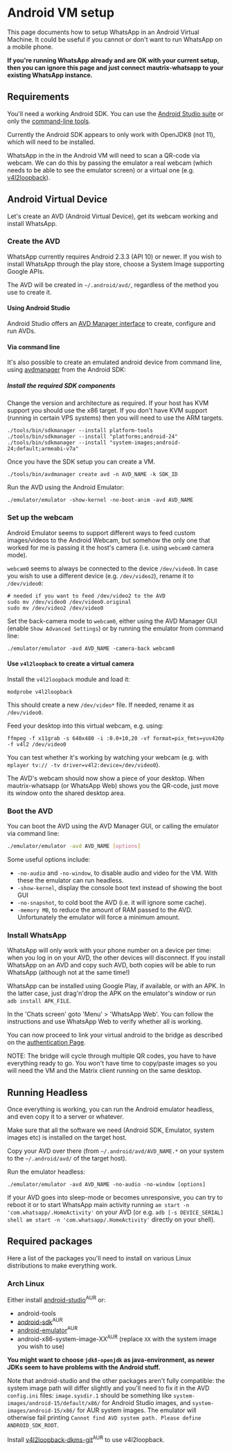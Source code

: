 # Android VM setup
This page documents how to setup WhatsApp in an Android Virtual Machine. It
could be useful if you cannot or don't want to run WhatsApp on a mobile phone.

**If you're running WhatsApp already and are OK with your current setup, then
you can ignore this page and just connect mautrix-whatsapp to your existing
WhatsApp instance.**

## Requirements
You'll need a working Android SDK. You can use the
[Android Studio suite](https://developer.android.com/studio/) or only the
[command-line tools](https://developer.android.com/studio/#command-tools).

Currently the Android SDK appears to only work with OpenJDK8 (not 11), which
will need to be installed.

WhatsApp in the in the Android VM will need to scan a QR-code via webcam. We can
do this by passing the emulator a real webcam (which needs to be able to see the
emulator screen) or a virtual one (e.g. [v4l2loopback](https://github.com/umlaeute/v4l2loopback)).

## Android Virtual Device

Let's create an AVD (Android Virtual Device), get its webcam working and install
WhatsApp.

### Create the AVD

WhatsApp currently requires Android 2.3.3 (API 10) or newer. If you wish to
install WhatsApp through the play store, choose a System Image supporting Google APIs.

The AVD will be created in `~/.android/avd/`, regardless of the method you use
to create it.

#### Using Android Studio

Android Studio offers an [AVD Manager interface](https://developer.android.com/studio/run/managing-avds)
to create, configure and run AVDs.

#### Via command line

It's also possible to create an emulated android device from command line, using
[avdmanager](https://developer.android.com/studio/command-line/avdmanager) from
the Android SDK:

##### Install the required SDK components

Change the version and architecture as required. If your host has KVM support
you should use the x86 target. If you don't have KVM support (running in certain
VPS systems) then you will need to use the ARM targets.

```shell
./tools/bin/sdkmanager --install platform-tools
./tools/bin/sdkmanager --install "platforms;android-24"
./tools/bin/sdkmanager --install "system-images;android-24;default;armeabi-v7a"
```

Once you have the SDK setup you can create a VM.

```shell
./tools/bin/avdmanager create avd -n AVD_NAME -k SDK_ID
```

Run the AVD using the Android Emulator:

```shell
./emulator/emulator -show-kernel -no-boot-anim -avd AVD_NAME
```

### Set up the webcam

Android Emulator seems to support different ways to feed custom images/videos to
the Android Webcam, but somehow the only one that worked for me is passing it
the host's camera (i.e. using `webcam0` camera mode).

`webcam0` seems to always be connected to the device `/dev/video0`. In case you
wish to use a different device (e.g. `/dev/video2`), rename it to `/dev/video0`:

```shell
# needed if you want to feed /dev/video2 to the AVD
sudo mv /dev/video0 /dev/video0.original
sudo mv /dev/video2 /dev/video0
```

Set the back-camera mode to `webcam0`, either using the AVD Manager GUI (enable
`Show Advanced Settings`) or by running the emulator from command line:

```shell
./emulator/emulator -avd AVD_NAME -camera-back webcam0
```

#### Use `v4l2loopback` to create a virtual camera

Install the `v4l2loopback` module and load it:

```shell
modprobe v4l2loopback
```

This should create a new `/dev/video*` file. If needed, rename it as `/dev/video0`.

Feed your desktop into this virtual webcam, e.g. using:

```shell
ffmpeg -f x11grab -s 640x480 -i :0.0+10,20 -vf format=pix_fmts=yuv420p -f v4l2 /dev/video0
```

You can test whether it's working by watching your webcam
(e.g. with `mplayer tv:// -tv driver=v4l2:device=/dev/video0`).

The AVD's webcam should now show a piece of your desktop. When mautrix-whatsapp
(or WhatsApp Web) shows you the QR-code, just move its window onto the shared
desktop area.

### Boot the AVD

You can boot the AVD using the AVD Manager GUI, or calling the emulator via
command line:
```bash
./emulator/emulator -avd AVD_NAME [options]
```

Some useful options include:
* `-no-audio` and `-no-window`, to disable audio and video for the VM. With
  these the emulator can run headless.
* `-show-kernel`, display the console boot text instead of showing the boot GUI
* `-no-snapshot`, to cold boot the AVD (i.e. it will ignore some cache).
* `-memory MB`, to reduce the amount of RAM passed to the AVD. Unfortunately the
  emulator will force a minimum amount.

### Install WhatsApp

WhatsApp will only work with your phone number on a device per time: when you
log in on your AVD, the other devices will disconnect. If you install WhatsApp
on an AVD and copy such AVD, both copies will be able to run WhatsApp (although
not at the same time!)

WhatsApp can be installed using Google Play, if available, or with an APK. In
the latter case, just drag'n'drop the APK on the emulator's window or run
`adb install APK_FILE`.

In the 'Chats screen' goto 'Menu' > 'WhatsApp Web'. You can follow the
instructions and use WhatsApp Web to verify whether all is working.

You can now proceed to link your virtual android to the bridge as described on
the [authentication Page](./authentication.md).

NOTE: The bridge will cycle through multiple QR codes, you have to have
everything ready to go. You won't have time to copy/paste images so you will
need the VM and the Matrix client running on the same desktop.

## Running Headless

Once everything is working, you can run the Android emulator headless, and even
copy it to a server or whatever.

Make sure that all the software we need (Android SDK, Emulator, system images
etc) is installed on the target host.

Copy your AVD over there (from `~/.android/avd/AVD_NAME.*` on your system to the
`~/.android/avd/` of the target host).

Run the emulator headless:

```shell
./emulator/emulator -avd AVD_NAME -no-audio -no-window [options]
```

If your AVD goes into sleep-mode or becomes unresponsive, you can try to reboot
it or to start WhatsApp main activity running
`am start -n 'com.whatsapp/.HomeActivity'` on your AVD
(or e.g. `adb [-s DEVICE_SERIAL] shell am start -n 'com.whatsapp/.HomeActivity'`
directly on your shell).

## Required packages

Here a list of the packages you'll need to install on various Linux
distributions to make everything work.

### Arch Linux

Either install [android-studio](https://aur.archlinux.org/packages/android-studio/)<sup>AUR</sup> or:
* android-tools
* [android-sdk](https://aur.archlinux.org/packages/android-sdk/)<sup>AUR</sup>
* [android-emulator](https://aur.archlinux.org/packages/android-emulator/)<sup>AUR</sup>
* android-x86-system-image-XX<sup>AUR</sup> (replace `XX` with the system image
  you wish to use)

**You might want to choose `jdk8-openjdk` as java-environment, as newer JDKs
seem to have problems with the Android stuff.**

Note that android-studio and the other packages aren't fully compatible: the
system image path will differ slightly and you'll need to fix it in the AVD
`config.ini` files: `image.sysdir.1` should be something like
`system-images/android-15/default/x86/` for Android Studio images, and
`system-images/android-15/x86/` for AUR system images. The emulator will
otherwise fail printing `Cannot find AVD system path. Please define ANDROID_SDK_ROOT`.

Install [v4l2loopback-dkms-git](https://aur.archlinux.org/packages/v4l2loopback-dkms-git/)<sup>AUR</sup> to use v4l2loopback.
